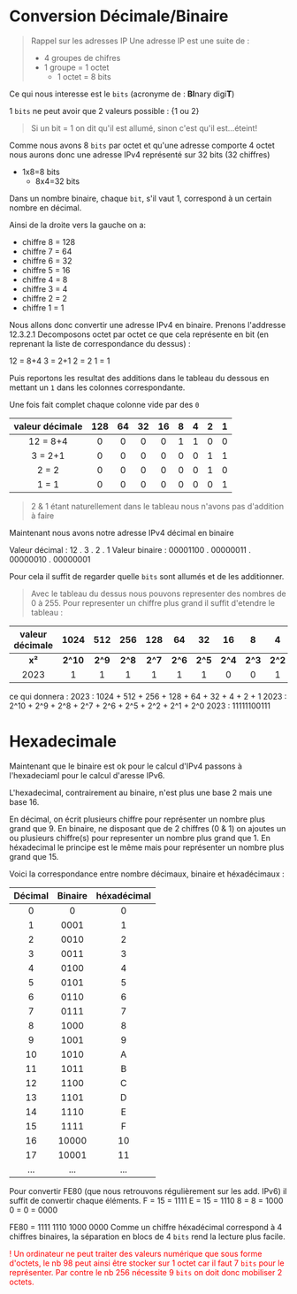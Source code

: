 # Conversion Décimale/Binaire

>Rappel sur les adresses IP
>Une adresse IP est une suite de :
>- 4 groupes de chifres
>  - 1 groupe = 1 octet
>    - 1 octet = 8 bits

Ce qui nous interesse est le `bits` (acronyme de : **BI**nary digi**T**)

1 `bits` ne peut avoir que 2 valeurs possible : {1 ou 2}

>Si un bit = 1 on dit qu'il est allumé, sinon c'est qu'il est...éteint!

Comme nous avons 8 `bits` par octet et qu'une adresse comporte 4 octet nous aurons donc une adresse IPv4 représenté sur 32 bits (32 chiffres)

- 1x8=8 bits
    - 8x4=32 bits

Dans un nombre binaire, chaque `bit`, s'il vaut 1, correspond à un certain nombre en décimal.

Ainsi de la droite vers la gauche on a:

* chiffre 8 = 128
* chiffre 7 = 64
* chiffre 6 = 32
* chiffre 5 = 16
* chiffre 4 = 8
* chiffre 3 = 4
* chiffre 2 = 2
* chiffre 1 = 1

Nous allons donc convertir une adresse IPv4 en binaire.
Prenons l'addresse 12.3.2.1
Decomposons octet par octet ce que cela représente en bit (en reprenant la liste de correspondance du dessus) : 

12 = 8+4
3 = 2+1
2 = 2
1 = 1

Puis reportons les resultat des additions dans le tableau du dessous en mettant un `1` dans les colonnes correspondante.

Une fois fait complet chaque colonne vide par des `0`

| valeur décimale | 128 | 64  | 32  | 16  |  8  |  4  |  2  |  1  |
| :-------------: | :-: | :-: | :-: | :-: | :-: | :-: | :-: | :-: |
|    12 = 8+4     |  0  |  0  |  0  |  0  |  1  |  1  |  0  |  0  |
|     3 = 2+1     |  0  |  0  |  0  |  0  |  0  |  0  |  1  |  1  |
|      2 = 2      |  0  |  0  |  0  |  0  |  0  |  0  |  1  |  0  |
|      1 = 1      |  0  |  0  |  0  |  0  |  0  |  0  |  0  |  1  |

>2 & 1 étant naturellement dans le tableau nous n'avons pas d'addition à faire

Maintenant nous avons notre adresse IPv4 décimal en binaire

Valeur décimal :    12    .     3    .    2     .    1
Valeur binaire : 00001100 . 00000011 . 00000010 . 00000001



Pour cela il suffit de regarder quelle `bits` sont allumés et de les additionner.

>Avec le tableau du dessus nous pouvons representer des nombres de 0 à 255.
Pour representer un chiffre plus grand il suffit d'etendre le tableau :

| valeur décimale |   1024   |   512   |   256   |   128   |   64    |   32    |   16    |    8    |    4    |    2    |    1    |
| :-------------: | :------: | :-----: | :-----: | :-----: | :-----: | :-----: | :-----: | :-----: | :-----: | :-----: | :-----: |
|     **x²**      | **2^10** | **2^9** | **2^8** | **2^7** | **2^6** | **2^5** | **2^4** | **2^3** | **2^2** | **2^1** | **2^0** |
|      2023       |    1     |    1    |    1    |    1    |    1    |    1    |    0    |    0    |    1    |    1    |    1    |

ce qui donnera :
2023 : 1024 + 512 + 256 + 128 + 64  + 32  + 4   + 2   + 1
2023 : 2^10 + 2^9 + 2^8 + 2^7 + 2^6 + 2^5 + 2^2 + 2^1 + 2^0
2023 : 11111100111

# Hexadecimale

Maintenant que le binaire est ok pour le calcul d'IPv4 passons à l'hexadeciaml pour le calcul d'aresse IPv6.

L'hexadecimal, contrairement au binaire, n'est plus une base 2 mais une base 16.

En décimal, on écrit plusieurs chiffre pour représenter un nombre plus grand que 9.
En binaire, ne disposant que de 2 chiffres (0 & 1) on ajoutes un ou plusieurs chiffre(s) pour representer un nombre plus grand que 1.
En héxadecimal le principe est le même mais pour représenter un nombre plus grand que 15.

Voici la correspondance entre nombre décimaux, binaire et héxadécimaux :

| Décimal | Binaire | héxadécimal |
| :-----: | :-----: | :---------: |
|    0    |    0    |      0      |
|    1    |  0001   |      1      |
|    2    |  0010   |      2      |
|    3    |  0011   |      3      |
|    4    |  0100   |      4      |
|    5    |  0101   |      5      |
|    6    |  0110   |      6      |
|    7    |  0111   |      7      |
|    8    |  1000   |      8      |
|    9    |  1001   |      9      |
|   10    |  1010   |      A      |
|   11    |  1011   |      B      |
|   12    |  1100   |      C      |
|   13    |  1101   |      D      |
|   14    |  1110   |      E      |
|   15    |  1111   |      F      |
|   16    |  10000  |     10      |
|   17    |  10001  |     11      |
|   ...   |   ...   |     ...     |

Pour convertir FE80 (que nous retrouvons régulièrement sur les add. IPv6) il suffit de convertir chaque éléments.
F = 15 = 1111
E = 15 = 1110
8 = 8 = 1000
0 = 0 = 0000

FE80 = 1111 1110 1000 0000
Comme un chiffre héxadécimal correspond à 4 chiffres binaires, la séparation en blocs de 4 `bits` rend la lecture plus facile.

<span style="color : #FF0000">! Un ordinateur ne peut traiter des valeurs numérique que sous forme d'octets, le nb 98 peut ainsi être stocker sur 1 octet car il faut 7 `bits` pour le représenter.
Par contre le nb 256 nécessite 9 `bits` on doit donc mobiliser 2 octets.</span>
